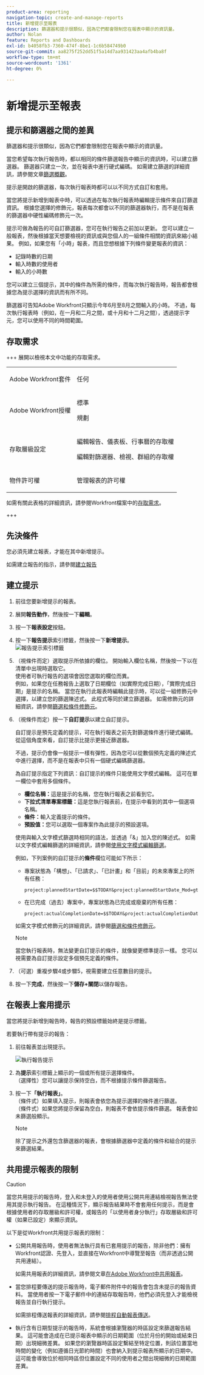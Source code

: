 ```yaml
---
product-area: reporting
navigation-topic: create-and-manage-reports
title: 新增提示至報表
description: 篩選器和提示很類似，因為它們都會限制您在報表中顯示的資訊量。
author: Nolan
feature: Reports and Dashboards
exl-id: b4058fb3-7360-474f-8be1-1c6b584749b0
source-git-commit: aa8275f252dd51f5a14d7aa931423aa4afb4ba8f
workflow-type: tm+mt
source-wordcount: '1361'
ht-degree: 0%

---
```


# 新增提示至報表

<!-- Audited: 11/2024 -->

## 提示和篩選器之間的差異

篩選器和提示很類似，因為它們都會限制您在報表中顯示的資訊量。

當您希望每次執行報告時，都以相同的條件篩選報告中顯示的資訊時，可以建立篩選器。 篩選器只建立一次，並在報表中進行硬式編碼。 如需建立篩選的詳細資訊，請參閱文章[篩選概觀](../../../reports-and-dashboards/reports/reporting-elements/filters-overview.md)。

提示是開啟的篩選器，每次執行報表時都可以以不同方式自訂和套用。

當您將提示新增到報表中時，可以透過在每次執行報表時編輯提示條件來自訂篩選資訊。 根據您選擇的修飾元，報表每次都會以不同的篩選器執行，而不是在報表的篩選器中硬性編碼修飾元一次。

提示可做為報告的可自訂篩選器，您可在執行報告之前加以更新。 您可以建立一般報表，然後根據當天想要檢視的資訊或與您個人的一組條件相關的資訊來縮小結果。 例如，如果您有「小時」報表，而且您想根據下列條件變更報表的資訊：

* 記錄時數的日期
* 輸入時數的使用者
* 輸入的小時數

您可以建立三個提示，其中的條件為所需的條件，而每次執行報告時，報告都會根據您為提示選擇的資訊而有所不同。

篩選器可告知Adobe Workfront只顯示今年6月至8月之間輸入的小時。 不過，每次執行報表時（例如，在一月和二月之間，或十月和十二月之間），透過提示字元，您可以使用不同的時間範圍。

## 存取需求

+++ 展開以檢視本文中功能的存取需求。 

<table style="table-layout:auto"> 
 <col> 
 <col> 
 <tbody> 
  <tr> 
   <td role="rowheader">Adobe Workfront套件</td> 
   <td> <p>任何</p> </td> 
  </tr> 
  <tr> 
   <td role="rowheader">Adobe Workfront授權</td> 
   <td> 
      <p>標準</p>
      <p>規劃</p>
   </td>
  </tr> 
  <tr> 
   <td role="rowheader">存取層級設定</td> 
   <td> <p>編輯報告、儀表板、行事曆的存取權</p> <p>編輯對篩選器、檢視、群組的存取權</p> </td> 
  </tr> 
  <tr> 
   <td role="rowheader">物件許可權</td> 
   <td> <p>管理報表的許可權</p>  </td> 
  </tr> 
 </tbody> 
</table>

如需有關此表格的詳細資訊，請參閱Workfront檔案中的[存取需求](/help/quicksilver/administration-and-setup/add-users/access-levels-and-object-permissions/access-level-requirements-in-documentation.md)。

+++

## 先決條件

您必須先建立報表，才能在其中新增提示。

如需建立報告的指示，請參閱[建立報告](../../../reports-and-dashboards/reports/creating-and-managing-reports/create-report.md)

## 建立提示

1. 前往您要新增提示的報表。
1. 展開&#x200B;**報告動作**，然後按一下&#x200B;**編輯**。

1. 按一下&#x200B;**報表設定**&#x200B;按鈕。
1. 按一下&#x200B;**報告提示**&#x200B;索引標籤，然後按一下&#x200B;**新增提示**。\
   ![報告提示索引標籤](assets/create-report-prompt-tab.png)

1. （視條件而定）選取提示所依據的欄位。 開始輸入欄位名稱，然後按一下以在清單中出現時選取它。\
   使用者可執行報告的選項會因您選取的欄位而異。\
   例如，如果您在任務報告上選取了日期欄位（如實際完成日期），「實際完成日期」是提示的名稱。 當您在執行此報表時編輯此提示時，可以從一組修飾元中選擇，以建立您的篩選陳述式。 此程式等同於建立篩選器。 如需修飾元的詳細資訊，請參閱[篩選和條件修飾元](../../../reports-and-dashboards/reports/reporting-elements/filter-condition-modifiers.md)。

1. （視條件而定）按一下&#x200B;**自訂提示**&#x200B;以建立自訂提示。

   自訂提示是預先定義的提示，可在執行報表之前先對篩選條件進行硬式編碼。 從這個角度來看，自訂提示比提示更接近篩選器。

   不過，提示仍會像一般提示一樣有彈性，因為您可以從數個預先定義的陳述式中進行選擇，而不是在報表中只有一個硬式編碼篩選器。

   為自訂提示指定下列資訊：自訂提示的條件只能使用文字模式編輯。 這可在單一欄位中套用多個條件。

   * **欄位名稱：**&#x200B;這是提示的名稱，您在執行報表之前看到它。
   * **下拉式清單專案標籤：**&#x200B;這是您執行報表前，在提示中看到的其中一個選項名稱。
   * **條件：**&#x200B;輸入定義提示的條件。
   * **預設值：**&#x200B;您可以選取一個專案作為此提示的預設選項。

   使用與輸入文字模式篩選時相同的語法，並透過「&amp;」加入您的陳述式。 如需以文字模式編輯篩選的詳細資訊，請參閱[使用文字模式編輯篩選](../../../reports-and-dashboards/reports/text-mode/edit-text-mode-in-filter.md)。

   例如，下列案例的自訂提示的&#x200B;**條件**&#x200B;欄位可能如下所示：

   * 專案狀態為「構想」、「已請求」、「已計畫」和「目前」的未來專案上的所有任務：

     ```
     project:plannedStartDate=$$TODAY&project:plannedStartDate_Mod=gte&project:status=IDA,REQ,PLN,CUR&project:status_Mod=in
     ```

   * 在已完成（過去）專案中，專案狀態為已完成或廢棄的所有任務：

     ```
     project:actualCompletionDate=$$TODAY&project:actualCompletionDate_Mod=lte&project:status=CPL,DED&project:status_Mod=in
     ```

   如需文字模式修飾元的詳細資訊，請參閱[篩選和條件修飾元](../../../reports-and-dashboards/reports/reporting-elements/filter-condition-modifiers.md)。

   >[!NOTE]
   >
   >當您執行報表時，無法變更自訂提示的條件，就像變更標準提示一樣。 您可以視需要為自訂提示設定多個預先定義的條件。

1. （可選）重複步驟4或步驟5，視需要建立任意數目的提示。
1. 按一下&#x200B;**完成**，然後按一下&#x200B;**儲存+關閉**&#x200B;以儲存報告。

## 在報表上套用提示

當您將提示新增到報告時，報告的預設標籤始終是提示標籤。

若要執行帶有提示的報告：

1. 前往報表並出現提示。

   ![執行報告提示](assets/run-report-prompts.png)

1. 為&#x200B;**提示**&#x200B;索引標籤上顯示的一個或所有提示選擇條件。\
   （選擇性）您可以讓提示保持空白，而不根據提示條件篩選報告。

1. 按一下&#x200B;**「執行報表」**。\
   （條件式）如果填入提示，則報表會依您為提示選擇的條件進行篩選。\
   （條件式）如果您將提示保留為空白，則報表不會依提示條件篩選。 報表會如未篩選般顯示。

   >[!NOTE]
   >
   >除了提示之外還包含篩選器的報表，會根據篩選器中定義的條件和組合的提示來篩選結果。

## 共用提示報表的限制

>[!CAUTION]
>
>當您共用提示的報告時，登入和未登入的使用者使用公開共用連結檢視報告無法使用其提示執行報告。 在這種情況下，顯示報告結果時不會套用任何提示，而是會根據使用者的存取層級和許可權，或報告的「以使用者身分執行」存取層級和許可權（如果已設定）來顯示資訊。

以下是從Workfront共用提示報表的限制：

* 公開共用報告時，使用者無法執行具有已套用提示的報告，除非他們：擁有Workfront認證、先登入，並直接在Workfront中導覽至報告（而非透過公開共用連結）。

  如需共用報表的詳細資訊，請參閱文章[在Adobe Workfront中共用報表](../../../reports-and-dashboards/reports/creating-and-managing-reports/share-report.md)。

* 當您排程要傳送的提示報告時，電子郵件附件中的報告會包含未提示的報告資料。 當使用者按一下電子郵件中的連結存取報告時，他們必須先登入才能檢視報告並自行執行提示。

  如需排程傳送報表的詳細資訊，請參閱[排程自動報表傳送](../../../reports-and-dashboards/reports/creating-and-managing-reports/set-up-automatic-report-delivery.md)。

* 執行含有日期型提示的報告時，系統會根據瀏覽器的時區設定來篩選報告結果。 這可能會造成在已提示報表中顯示的日期範圍（位於月份的開始或結束日期）出現細微差異。 如果您的瀏覽器時區設定繫結至特定位置，則該位置當地時間的變化（例如遵循日光節約時間）也會納入到提示報表所顯示的日期中。 這可能會導致位於相同時區但位置設定不同的使用者之間出現細微的日期範圍差異。
